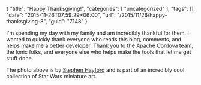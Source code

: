 {
	"title": "Happy Thanksgiving!",
	"categories": [
		"uncategorized"
	],
	"tags": [],
	"date": "2015-11-26T07:59:29+06:00",
	"url": "/2015/11/26/happy-thanksgiving-3",
	"guid": "7148"
}

I'm spending my day with my family and am incredibly thankful for them. I wanted to quickly thank everyone who reads this blog, comments, and helps make me a better developer. Thank you to the Apache Cordova team, the Ionic folks, and everyone else who helps make the tools that let me get stuff done.

The photo above is by <a href="http://www.stephenhayford.com/">Stephen Hayford</a> and is part of an incredibly cool collection of Star Wars miniature art. 